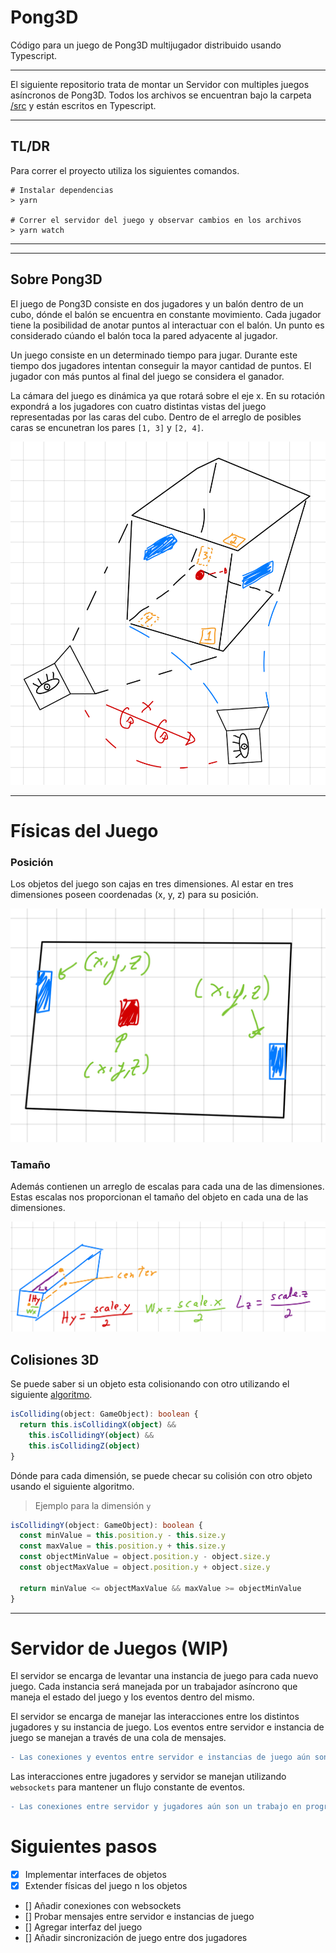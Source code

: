 # Pong3D
Código para un juego de Pong3D multijugador distribuido usando Typescript.

---

El siguiente repositorio trata de montar un Servidor con multiples juegos asíncronos de Pong3D. Todos los archivos se encuentran bajo la carpeta [/src](./src) y están escritos en Typescript.

---

## TL/DR
Para correr el proyecto utiliza los siguientes comandos.

```console
# Instalar dependencias
> yarn

# Correr el servidor del juego y observar cambios en los archivos
> yarn watch
```

---
---

## Sobre Pong3D  

El juego de Pong3D consiste en dos jugadores y un balón dentro de un cubo, dónde el balón se encuentra en constante movimiento. Cada jugador tiene la posibilidad de anotar puntos al interactuar con el balón. Un punto es considerado cúando el balón toca la pared adyacente al jugador.

Un juego consiste en un determinado tiempo para jugar. Durante este tiempo dos jugadores intentan conseguir la mayor cantidad de puntos. El jugador con más puntos al final del juego se considera el ganador.

La cámara del juego es dinámica ya que rotará sobre el eje x. En su rotación expondrá a los jugadores con cuatro distintas vistas del juego representadas por las caras del cubo. Dentro de el arreglo de posibles caras se encunetran los pares `[1, 3]` y `[2, 4]`.  

![Representación de camaras y el juego](./assets/camara-juego.jpeg) 

---

# Físicas del Juego

### Posición  

Los objetos del juego son cajas en tres dimensiones. Al estar en tres dimensiones poseen coordenadas (x, y, z) para su posición.

![Posiciones de los objetos](./assets/objeto-posicion.jpeg)  

### Tamaño  

Además contienen un arreglo de escalas para cada una de las dimensiones. Estas escalas nos proporcionan el tamaño del objeto en cada una de las dimensiones.

![Tamaños de los objetos](./assets/escala-objeto.jpeg)  

## Colisiones 3D

Se puede saber si un objeto esta colisionando con otro utilizando el siguiente [algoritmo](https://developer.mozilla.org/en-US/docs/Games/Techniques/3D_collision_detection#aabb_vs._aabb).

```ts
isColliding(object: GameObject): boolean {
  return this.isCollidingX(object) &&
    this.isCollidingY(object) &&
    this.isCollidingZ(object)
}
```

Dónde para cada dimensión, se puede checar su colisión con otro objeto usando el siguiente algoritmo.

> Ejemplo para la dimensión `y`
```ts
isCollidingY(object: GameObject): boolean {
  const minValue = this.position.y - this.size.y
  const maxValue = this.position.y + this.size.y
  const objectMinValue = object.position.y - object.size.y
  const objectMaxValue = object.position.y + object.size.y

  return minValue <= objectMaxValue && maxValue >= objectMinValue
}
```

---  

# Servidor de Juegos (WIP)

El servidor se encarga de levantar una instancia de juego para cada nuevo juego. Cada instancia será manejada por un trabajador asíncrono que maneja el estado del juego y los eventos dentro del mismo.

El servidor se encarga de manejar las interacciones entre los distintos jugadores y su instancia de juego. Los eventos entre servidor e instancia de juego se manejan a través de una cola de mensajes.

```diff
- Las conexiones y eventos entre servidor e instancias de juego aún son un trabajo en progreso (WIP).
```

Las interacciones entre jugadores y servidor se manejan utilizando `websockets` para mantener un flujo constante de eventos.

```diff
- Las conexiones entre servidor y jugadores aún son un trabajo en progreso (WIP).
```

# Siguientes pasos

- [x] Implementar interfaces de objetos
- [x] Extender físicas del juego n los objetos
- [] Añadir conexiones con websockets
- [] Probar mensajes entre servidor e instancias de juego
- [] Agregar interfaz del juego
- [] Añadir sincronización de juego entre dos jugadores


